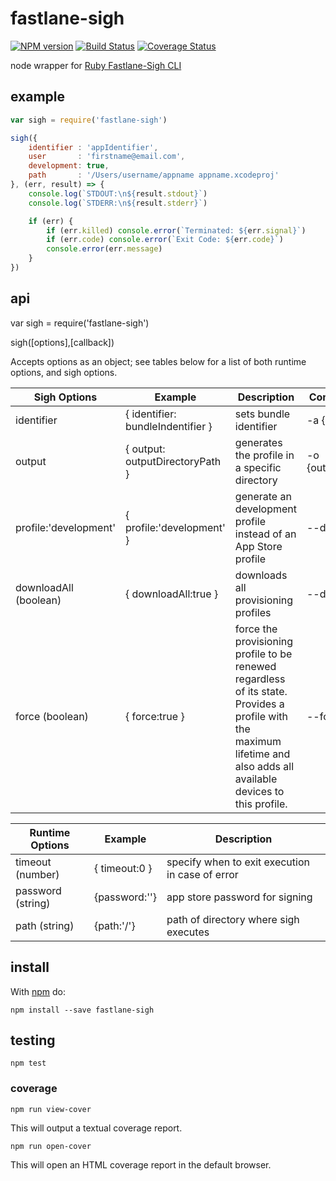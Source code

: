 # fastlane-sigh

[![NPM version](https://badge.fury.io/js/fastlane-sigh.png)](http://badge.fury.io/js/fastlane-sigh)
[![Build Status](https://travis-ci.org/Georgette/fastlane-sigh.svg?branch=master)](https://travis-ci.org/Georgette/fastlane-sigh)
[![Coverage Status](https://coveralls.io/repos/Georgette/fastlane-sigh/badge.png?branch=master)](https://coveralls.io/r/Georgette/fastlane-sigh?branch=master)

node wrapper for [Ruby Fastlane-Sigh CLI](https://github.com/fastlane/sigh)

## example

```javascript
var sigh = require('fastlane-sigh')

sigh({
    identifier : 'appIdentifier',
    user       : 'firstname@email.com',
    development: true,
    path       : '/Users/username/appname appname.xcodeproj'
}, (err, result) => {
    console.log(`STDOUT:\n${result.stdout}`)
    console.log(`STDERR:\n${result.stderr}`)

    if (err) {
        if (err.killed) console.error(`Terminated: ${err.signal}`)
        if (err.code) console.error(`Exit Code: ${err.code}`)
        console.error(err.message)
    }
})
```

## api

var sigh = require('fastlane-sigh')

sigh([options],[callback])

Accepts options as an object; see tables below for a list of both runtime options, and sigh options.

|Sigh Options |Example|Description|Command Executed|
|-------------|-------|-----------|----------------|
| identifier  | { identifier: bundleIndentifier } | sets bundle identifier  | -a {bundleIndentifier} |
| output      | { output: outputDirectoryPath } | generates the profile in a specific directory | -o {outputDirectoryPath} |                                                                                                                  | user (string)       |  { user:username } | sets username | -u {user} |                                                                                                                                                                           | profile:'adhoc' | { profile:'adhoc' } | generate an Ad Hoc profile instead of an App Store profile | --adhoc |
| profile:'development' | { profile:'development' } | generate an development profile instead of an App Store profile | --development |
| downloadAll (boolean) | { downloadAll:true } | downloads all provisioning profiles                                                                                                                                                                    | --download_all |
| force (boolean)       | { force:true }  | force the provisioning profile to be renewed regardless of its state. Provides a profile with the maximum lifetime and also adds all available devices to this profile. | --force |                              |repair (boolean) | { repair:true } | automatically repair all your existing provisioning profiles which are expired or just invalid | repair |


|Runtime Options |Example|Description|
|----------------|-------|-----------|
|timeout (number)| { timeout:0 } | specify when to exit execution in case of error |
|password (string)| {password:''} | app store password for signing|
|path (string)| {path:'/'} | path of directory where sigh executes|

## install

With [npm](https://npmjs.org) do:

```
npm install --save fastlane-sigh
```

## testing

`npm test`

### coverage

`npm run view-cover`

This will output a textual coverage report.

`npm run open-cover`

This will open an HTML coverage report in the default browser.
